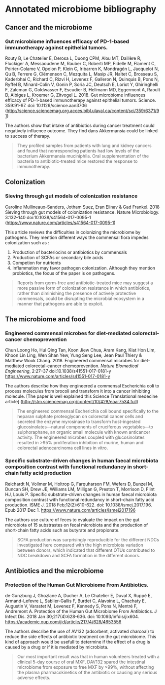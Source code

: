 # Annotated microbiome bibliography

## Cancer and the microbiome

### Gut microbiome influences efficacy of PD-1-based immunotherapy against epithelial tumors.

Routy B, Le Chatelier E, Derosa L, Duong CPM, Alou MT, Daillère R, Fluckiger A, Messaoudene M, Rauber C, Roberti MP, Fidelle M, Flament C, Poirier-Colame V, Opolon P, Klein C, Iribarren K, Mondragón L, Jacquelot N, Qu B, Ferrere G, Clémenson C, Mezquita L, Masip JR, Naltet C, Brosseau S, Kaderbhai C, Richard C, Rizvi H, Levenez F, Galleron N, Quinquis B, Pons N, Ryffel B, Minard-Colin V, Gonin P, Soria JC, Deutsch E, Loriot Y, Ghiringhelli F, Zalcman G, Goldwasser F, Escudier B, Hellmann MD, Eggermont A, Raoult D, Albiges L, Kroemer G, Zitvogel L. 2018. Gut microbiome influences efficacy of PD-1-based immunotherapy against epithelial tumors. Science. 359:91-97. doi: 10.1126/science.aan3706
(http://science.sciencemag.org.acces.bibl.ulaval.ca/content/sci/359/6371/91)

The authors show that intake of antibiotics during cancer treatment could negatively influence outcome. They find dans Akkermansia could be linked to success of therapy.

> They profiled samples from patients with lung and kidney cancers and found that nonresponding patients had low levels of the bacterium Akkermansia muciniphila. Oral supplementation of the bacteria to antibiotic-treated mice restored the response to immunotherapy. 

## Colonization

### Sieving through gut models of colonization resistance
Caroline Mullineaux-Sanders, Jotham Suez, Eran Elinav & Gad Frankel. 2018 Sieving through gut models of colonization resistance. Nature Microbiology. 3:132–140 
doi:10.1038/s41564-017-0095-1
(https://www.nature.com/articles/s41564-017-0095-1)

This article reviews the difficulties in colonizing the microbiome by pathogens. They mention different ways the commensal flora impedes colonization such as :
1. Production of bacteriocins or antibiotics by commensals
2. Production of SCFAs or secondary bile acids 
3. Competion for nutrients
4. Inflammation may favor pathogen colonization.
Although they mention probiotics, the focus of the paper is on pathogens.

> Reports from germ-free and antibiotic-treated mice may suggest a more passive form of colonization resistance in which antibiotics, rather than diminishing the presence of actively protective commensals, could be disrupting the microbial ecosystem in a manner that pathogens are able to exploit.

## The microbiome and food

### Engineered commensal microbes for diet-mediated colorectal-cancer chemoprevention
Chun Loong Ho, Hui Qing Tan, Koon Jiew Chua, Aram Kang, Kiat Hon Lim, Khoon Lin Ling, Wen Shan Yew, Yung Seng Lee, Jean Paul Thiery & Matthew Wook Chang. 2018. Engineered commensal microbes for diet-mediated colorectal-cancer chemoprevention. _Nature Biomedical Engineering_, 2:27–37
doi:10.1038/s41551-017-0181-y
https://www.nature.com/articles/s41551-017-0181-y

The authors describe how they engineered a commensal Escherichia coli to process molecules from brocoli and transform it into a cancer inhibiting molecule. [The paper is well explained this Science Translational medecine article] (http://stm.sciencemag.org/content/10/428/eaar7534.full) 

> The engineered commensal Escherichia coli bound specifically to the heparan sulphate proteoglycan on colorectal cancer cells and secreted the enzyme myrosinase to transform host-ingested glucosinolates—natural components of cruciferous vegetables—to sulphoraphane, an organic small molecule with known anticancer activity. The engineered microbes coupled with glucosinolates resulted in >95% proliferation inhibition of murine, human and colorectal adenocarcinoma cell lines in vitro. 

### Specific substrate-driven changes in human faecal microbiota composition contrast with functional redundancy in short-chain fatty acid production
Reichardt N, Vollmer M, Holtrop G, Farquharson FM, Wefers D, Bunzel M, Duncan SH, Drew JE, Williams LM, Milligan G, Preston T, Morrison D, Flint HJ, Louis P. Specific substrate-driven changes in human faecal microbiota composition contrast with functional redundancy in short-chain fatty acid production. ISME J. 2018 Feb;12(2):610-622.
doi: 10.1038/ismej.2017.196. Epub 2017 Dec 1.
https://www.nature.com/articles/ismej2017196

The authors use culture of feces to evaluate the impact on the gut microbiota of 15 substrastes on fecal microbiota and the production of short-chain fatty acids such as butyrate and propionate. 

> SCFA production was surprisingly reproducible for the different NDCs investigated here compared with the high microbiota variation between donors, which indicated that different OTUs contributed to NDC breakdown and SCFA formation in the different donors.

## Antibiotics and the microbiome

### Protection of the Human Gut Microbiome From Antibiotics.
de Gunzburg J, Ghozlane A, Ducher A, Le Chatelier E, Duval X, Ruppé E, Armand-Lefevre L, Sablier-Gallis F, Burdet C, Alavoine L, Chachaty E, Augustin V, Varastet M, Levenez F, Kennedy S, Pons N, Mentré F, Andremont A. Protection of the Human Gut Microbiome From Antibiotics. J Infect Dis. 2018 Jan 30;217(4):628-636.
doi: 10.1093/infdis/jix604.
https://academic.oup.com/jid/article/217/4/628/4653556

The authors describe the use of AV132 (adsorbent, activated charcoal) to reduce the side effects of antibiotic treatment on the gut microbiome. This kind of approach would be usefull to determine if the effect of a drug is caused by a drug or if it is mediated by microbiota.

> Our most important result was that in human volunteers treated with a clinical 5-day course of oral MXF, DAV132 spared the intestinal microbiome from exposure to free MXF by >99%, without affecting the plasma pharmacokinetics of the antibiotic or causing any serious adverse effects. 

